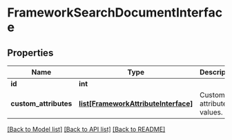 # FrameworkSearchDocumentInterface

## Properties
Name | Type | Description | Notes
------------ | ------------- | ------------- | -------------
**id** | **int** |  | 
**custom_attributes** | [**list[FrameworkAttributeInterface]**](FrameworkAttributeInterface.md) | Custom attributes values. | [optional] 

[[Back to Model list]](../README.md#documentation-for-models) [[Back to API list]](../README.md#documentation-for-api-endpoints) [[Back to README]](../README.md)


